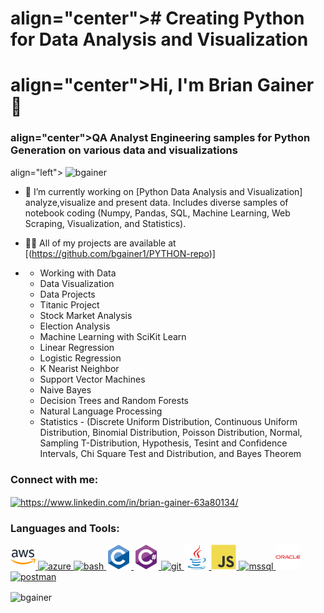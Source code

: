 <h1> align="center"># Creating Python for Data Analysis and Visualization</h1>
<h1> align="center">Hi, I'm Brian Gainer 👋</h1>
<h3> align="center">QA Analyst Engineering samples for Python Generation on various data and visualizations</h3>

<p> align="left"> <img src="https://komarev.com/ghpvc/?username=bgainer&label=Profile%20views&color=0e75b6&style=flat" alt="bgainer" /> </p>

- 🔭 I’m currently working on [Python Data Analysis and Visualization] analyze,visualize and present data. Includes diverse samples of notebook coding (Numpy, Pandas, SQL, Machine Learning, Web Scraping, Visualization, and Statistics).

- 👨‍💻 All of my projects are available at [(https://github.com/bgainer1/PYTHON-repo)]
- * Working with Data
  * Data Visualization
  * Data Projects
  * Titanic Project
  * Stock Market Analysis
  * Election Analysis
  * Machine Learning with SciKit Learn
  * Linear Regression
  * Logistic Regression
  * K Nearist Neighbor
  * Support Vector Machines
  * Naive Bayes
  * Decision Trees and Random Forests
  * Natural Language Processing
  * Statistics - (Discrete Uniform Distribution, Continuous Uniform Distribution, Binomial Distribution, Poisson Distribution, Normal, Sampling
    T-Distribution, Hypothesis, Tesint and Confidence Intervals, Chi Square Test and Distribution, and Bayes Theorem
  

<h3 align="left">Connect with me:</h3>
<p align="left">
<a href="https://linkedin.com/in/https://www.linkedin.com/in/brian-gainer-63a80134/" target="blank"><img align="center" src="https://raw.githubusercontent.com/rahuldkjain/github-profile-readme-generator/master/src/images/icons/Social/linked-in-alt.svg" alt="https://www.linkedin.com/in/brian-gainer-63a80134/" height="30" width="40" /></a>
</p>

<h3 align="left">Languages and Tools:</h3>
<p align="left"> <a href="https://aws.amazon.com" target="_blank" rel="noreferrer"> <img src="https://raw.githubusercontent.com/devicons/devicon/master/icons/amazonwebservices/amazonwebservices-original-wordmark.svg" alt="aws" width="40" height="40"/> </a> 
 <a href="https://www.python.org/" </a>
 <a href="https://azure.microsoft.com/en-in/" target="_blank" rel="noreferrer"> <img src="https://www.vectorlogo.zone/logos/microsoft_azure/microsoft_azure-icon.svg" alt="azure" width="40" height="40"/> </a> <a href="https://www.gnu.org/software/bash/" target="_blank" rel="noreferrer"> <img src="https://www.vectorlogo.zone/logos/gnu_bash/gnu_bash-icon.svg" alt="bash" width="40" height="40"/> </a> <a href="https://www.cprogramming.com/" target="_blank" rel="noreferrer"> <img src="https://raw.githubusercontent.com/devicons/devicon/master/icons/c/c-original.svg" alt="c" width="40" height="40"/> </a> <a href="https://www.w3schools.com/cs/" target="_blank" rel="noreferrer"> <img src="https://raw.githubusercontent.com/devicons/devicon/master/icons/csharp/csharp-original.svg" alt="csharp" width="40" height="40"/> </a> <a href="https://git-scm.com/" target="_blank" rel="noreferrer"> <img src="https://www.vectorlogo.zone/logos/git-scm/git-scm-icon.svg" alt="git" width="40" height="40"/> </a> <a href="https://www.java.com" target="_blank" rel="noreferrer"> <img src="https://raw.githubusercontent.com/devicons/devicon/master/icons/java/java-original.svg" alt="java" width="40" height="40"/> </a> <a href="https://developer.mozilla.org/en-US/docs/Web/JavaScript" target="_blank" rel="noreferrer"> <img src="https://raw.githubusercontent.com/devicons/devicon/master/icons/javascript/javascript-original.svg" alt="javascript" width="40" height="40"/> </a> <a href="https://www.microsoft.com/en-us/sql-server" target="_blank" rel="noreferrer"> <img src="https://www.svgrepo.com/show/303229/microsoft-sql-server-logo.svg" alt="mssql" width="40" height="40"/> </a> <a href="https://www.oracle.com/" target="_blank" rel="noreferrer"> <img src="https://raw.githubusercontent.com/devicons/devicon/master/icons/oracle/oracle-original.svg" alt="oracle" width="40" height="40"/> </a> <a href="https://postman.com" target="_blank" rel="noreferrer"> <img src="https://www.vectorlogo.zone/logos/getpostman/getpostman-icon.svg" alt="postman" width="40" height="40"/> </a> </p>

<p><img align="center" src="https://github-readme-stats.vercel.app/api/top-langs?username=bgainer&show_icons=true&locale=en&layout=compact" alt="bgainer" /></p>



